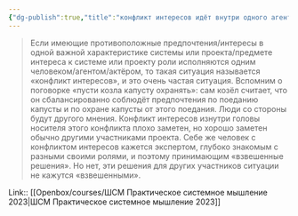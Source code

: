 ```yaml
---
{"dg-publish":true,"title":"конфликт интересов идёт внутри одного агента","tags":["quotes"],"date":"2023-03-04T14:24:05+04:00","modified_at":"2023-06-25T09:12:09+03:00","dg-path":"/quotes/202303041424.md","permalink":"/quotes/202303041424/","dgPassFrontmatter":true}
---
```



> Если имеющие противоположные предпочтения/интересы в одной важной характеристике системы или проекта/предмете интереса к системе или проекту роли исполняются одним человеком/агентом/актёром, то такая ситуация называется «конфликт интересов», и это очень частая ситуация. Вспомним о поговорке «пусти козла капусту охранять»: сам козёл считает, что он сбалансированно соблюдёт предпочтения по поеданию капусты и по охране капусты от этого поедания. Люди со стороны будут другого мнения. Конфликт интересов изнутри головы носителя этого конфликта плохо заметен, но хорошо заметен обычно другими участниками проекта. Себе же человек с конфликтом интересов кажется экспертом, глубоко знакомым с разными своими ролями, и поэтому принимающим «взвешенные решения». Но нет, эти решения для других участников ситуации не кажутся «взвешенными».

Link:: [[Openbox/courses/ШСМ Практическое системное мышление 2023\|ШСМ Практическое системное мышление 2023]]
